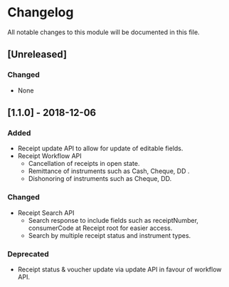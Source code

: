 

# Changelog
All notable changes to this module will be documented in this file.


## [Unreleased]
### Changed
- None

## [1.1.0] - 2018-12-06
### Added
- Receipt update API to allow for update of editable fields.
- Receipt Workflow API
	- Cancellation of receipts in open state.
	- Remittance of instruments such as Cash, Cheque, DD .
	- Dishonoring of instruments such as Cheque, DD.

### Changed
- Receipt Search API
	- Search response to include fields such as receiptNumber, consumerCode
at Receipt root for easier access.
	- Search by multiple receipt status and instrument types.


### Deprecated
- Receipt status & voucher update via update API in favour of workflow API.

